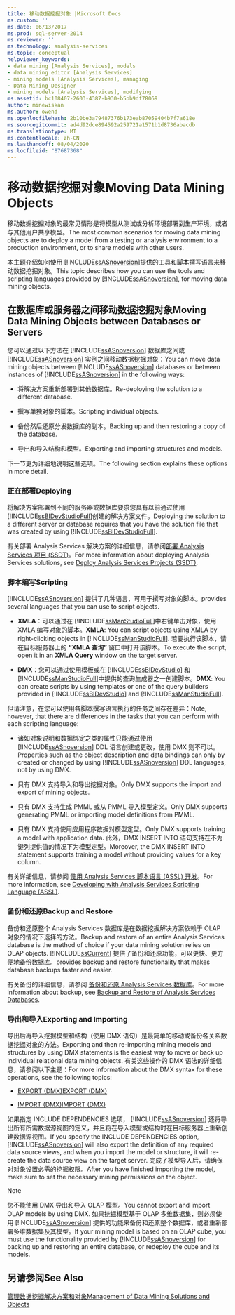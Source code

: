 ```yaml
---
title: 移动数据挖掘对象 |Microsoft Docs
ms.custom: ''
ms.date: 06/13/2017
ms.prod: sql-server-2014
ms.reviewer: ''
ms.technology: analysis-services
ms.topic: conceptual
helpviewer_keywords:
- data mining [Analysis Services], models
- data mining editor [Analysis Services]
- mining models [Analysis Services], managing
- Data Mining Designer
- mining models [Analysis Services], modifying
ms.assetid: bc108407-2603-4387-b930-b5bb9df78069
author: minewiskan
ms.author: owend
ms.openlocfilehash: 2b10be3a79487376b173eab87059404b7f7a618e
ms.sourcegitcommit: ad4d92dce894592a259721a1571b1d8736abacdb
ms.translationtype: MT
ms.contentlocale: zh-CN
ms.lasthandoff: 08/04/2020
ms.locfileid: "87687368"
---
```

# <a name="moving-data-mining-objects"></a><span data-ttu-id="01013-102">移动数据挖掘对象</span><span class="sxs-lookup"><span data-stu-id="01013-102">Moving Data Mining Objects</span></span>
  <span data-ttu-id="01013-103">移动数据挖掘对象的最常见情形是将模型从测试或分析环境部署到生产环境，或者与其他用户共享模型。</span><span class="sxs-lookup"><span data-stu-id="01013-103">The most common scenarios for moving data mining objects are to deploy a model from a testing or analysis environment to a production environment, or to share models with other users.</span></span>  
  
 <span data-ttu-id="01013-104">本主题介绍如何使用 [!INCLUDE[ssASnoversion](../../includes/ssasnoversion-md.md)]提供的工具和脚本撰写语言来移动数据挖掘对象。</span><span class="sxs-lookup"><span data-stu-id="01013-104">This topic describes how you can use the tools and scripting languages provided by [!INCLUDE[ssASnoversion](../../includes/ssasnoversion-md.md)], for moving data mining objects.</span></span>  
  
## <a name="moving-data-mining-objects-between-databases-or-servers"></a><span data-ttu-id="01013-105">在数据库或服务器之间移动数据挖掘对象</span><span class="sxs-lookup"><span data-stu-id="01013-105">Moving Data Mining Objects between Databases or Servers</span></span>  
 <span data-ttu-id="01013-106">您可以通过以下方法在 [!INCLUDE[ssASnoversion](../../includes/ssasnoversion-md.md)] 数据库之间或 [!INCLUDE[ssASnoversion](../../includes/ssasnoversion-md.md)] 实例之间移动数据挖掘对象：</span><span class="sxs-lookup"><span data-stu-id="01013-106">You can move data mining objects between [!INCLUDE[ssASnoversion](../../includes/ssasnoversion-md.md)] databases or between instances of [!INCLUDE[ssASnoversion](../../includes/ssasnoversion-md.md)] in the following ways:</span></span>  
  
-   <span data-ttu-id="01013-107">将解决方案重新部署到其他数据库。</span><span class="sxs-lookup"><span data-stu-id="01013-107">Re-deploying the solution to a different database.</span></span>  
  
-   <span data-ttu-id="01013-108">撰写单独对象的脚本。</span><span class="sxs-lookup"><span data-stu-id="01013-108">Scripting individual objects.</span></span>  
  
-   <span data-ttu-id="01013-109">备份然后还原分发数据库的副本。</span><span class="sxs-lookup"><span data-stu-id="01013-109">Backing up and then restoring a copy of the database.</span></span>  
  
-   <span data-ttu-id="01013-110">导出和导入结构和模型。</span><span class="sxs-lookup"><span data-stu-id="01013-110">Exporting and importing structures and models.</span></span>  
  
 <span data-ttu-id="01013-111">下一节更为详细地说明这些选项。</span><span class="sxs-lookup"><span data-stu-id="01013-111">The following section explains these options in more detail.</span></span>  
  
### <a name="deploying"></a><span data-ttu-id="01013-112">正在部署</span><span class="sxs-lookup"><span data-stu-id="01013-112">Deploying</span></span>  
 <span data-ttu-id="01013-113">将解决方案部署到不同的服务器或数据库要求您具有以前通过使用 [!INCLUDE[ssBIDevStudioFull](../../includes/ssbidevstudiofull-md.md)]创建的解决方案文件。</span><span class="sxs-lookup"><span data-stu-id="01013-113">Deploying the solution to a different server or database requires that you have the solution file that was created by using [!INCLUDE[ssBIDevStudioFull](../../includes/ssbidevstudiofull-md.md)].</span></span>  
  
 <span data-ttu-id="01013-114">有关部署 Analysis Services 解决方案的详细信息，请参阅[部署 Analysis Services 项目 (SSDT)](../multidimensional-models/deploy-analysis-services-projects-ssdt.md)。</span><span class="sxs-lookup"><span data-stu-id="01013-114">For more information about deploying Analysis Services solutions, see [Deploy Analysis Services Projects &#40;SSDT&#41;](../multidimensional-models/deploy-analysis-services-projects-ssdt.md).</span></span>  
  
### <a name="scripting"></a><span data-ttu-id="01013-115">脚本编写</span><span class="sxs-lookup"><span data-stu-id="01013-115">Scripting</span></span>  
 [!INCLUDE[ssASnoversion](../../includes/ssasnoversion-md.md)] <span data-ttu-id="01013-116">提供了几种语言，可用于撰写对象的脚本。</span><span class="sxs-lookup"><span data-stu-id="01013-116">provides several languages that you can use to script objects.</span></span>  
  
-   <span data-ttu-id="01013-117">**XMLA**：可以通过在 [!INCLUDE[ssManStudioFull](../../includes/ssmanstudiofull-md.md)]中右键单击对象，使用 XMLA 编写对象的脚本。</span><span class="sxs-lookup"><span data-stu-id="01013-117">**XMLA**: You can script objects using XMLA by right-clicking objects in [!INCLUDE[ssManStudioFull](../../includes/ssmanstudiofull-md.md)].</span></span> <span data-ttu-id="01013-118">若要执行该脚本，请在目标服务器上的 **“XMLA 查询”** 窗口中打开该脚本。</span><span class="sxs-lookup"><span data-stu-id="01013-118">To execute the script, open it in an **XMLA Query** window on the target server.</span></span>  
  
-   <span data-ttu-id="01013-119">**DMX**：您可以通过使用模板或在 [!INCLUDE[ssBIDevStudio](../../includes/ssbidevstudio-md.md)] 和 [!INCLUDE[ssManStudioFull](../../includes/ssmanstudiofull-md.md)]中提供的查询生成器之一创建脚本。</span><span class="sxs-lookup"><span data-stu-id="01013-119">**DMX**: You can create scripts by using templates or one of the query builders provided in [!INCLUDE[ssBIDevStudio](../../includes/ssbidevstudio-md.md)] and [!INCLUDE[ssManStudioFull](../../includes/ssmanstudiofull-md.md)].</span></span>  
  
 <span data-ttu-id="01013-120">但请注意，在您可以使用各脚本撰写语言执行的任务之间存在差异：</span><span class="sxs-lookup"><span data-stu-id="01013-120">Note, however, that there are differences in the tasks that you can perform with each scripting language:</span></span>  
  
-   <span data-ttu-id="01013-121">诸如对象说明和数据绑定之类的属性只能通过使用 [!INCLUDE[ssASnoversion](../../includes/ssasnoversion-md.md)] DDL 语言创建或更改，使用 DMX 则不可以。</span><span class="sxs-lookup"><span data-stu-id="01013-121">Properties such as the object description and data bindings can only by created or changed by using [!INCLUDE[ssASnoversion](../../includes/ssasnoversion-md.md)] DDL languages, not by using DMX.</span></span>  
  
-   <span data-ttu-id="01013-122">只有 DMX 支持导入和导出挖掘对象。</span><span class="sxs-lookup"><span data-stu-id="01013-122">Only DMX supports the import and export of mining objects.</span></span>  
  
-   <span data-ttu-id="01013-123">只有 DMX 支持生成 PMML 或从 PMML 导入模型定义。</span><span class="sxs-lookup"><span data-stu-id="01013-123">Only DMX supports generating PMML or importing model definitions from PMML.</span></span>  
  
-   <span data-ttu-id="01013-124">只有 DMX 支持使用应用程序数据对模型定型。</span><span class="sxs-lookup"><span data-stu-id="01013-124">Only DMX supports training a model with application data.</span></span> <span data-ttu-id="01013-125">此外，DMX INSERT INTO 语句支持在不为键列提供值的情况下为模型定型。</span><span class="sxs-lookup"><span data-stu-id="01013-125">Moreover, the DMX INSERT INTO statement supports training a model without providing values for a key column.</span></span>  
  
 <span data-ttu-id="01013-126">有关详细信息，请参阅 [使用 Analysis Services 脚本语言 (ASSL) 开发](../multidimensional-models/scripting-language-assl/developing-with-analysis-services-scripting-language-assl.md)。</span><span class="sxs-lookup"><span data-stu-id="01013-126">For more information, see [Developing with Analysis Services Scripting Language &#40;ASSL&#41;](../multidimensional-models/scripting-language-assl/developing-with-analysis-services-scripting-language-assl.md).</span></span>  
  
### <a name="backup-and-restore"></a><span data-ttu-id="01013-127">备份和还原</span><span class="sxs-lookup"><span data-stu-id="01013-127">Backup and Restore</span></span>  
 <span data-ttu-id="01013-128">备份和还原整个 Analysis Services 数据库是在数据挖掘解决方案依赖于 OLAP 对象的情况下选择的方法。</span><span class="sxs-lookup"><span data-stu-id="01013-128">Backup and restore of an entire Analysis Services database is the method of choice if your data mining solution relies on OLAP objects.</span></span> [!INCLUDE[ssCurrent](../../includes/sscurrent-md.md)] <span data-ttu-id="01013-129">提供了备份和还原功能，可以更快、更方便地备份数据库。</span><span class="sxs-lookup"><span data-stu-id="01013-129">provides backup and restore functionality that makes database backups faster and easier.</span></span>  
  
 <span data-ttu-id="01013-130">有关备份的详细信息，请参阅 [备份和还原 Analysis Services 数据库](../multidimensional-models/backup-and-restore-of-analysis-services-databases.md)。</span><span class="sxs-lookup"><span data-stu-id="01013-130">For more information about backup, see [Backup and Restore of Analysis Services Databases](../multidimensional-models/backup-and-restore-of-analysis-services-databases.md).</span></span>  
  
### <a name="exporting-and-importing"></a><span data-ttu-id="01013-131">导出和导入</span><span class="sxs-lookup"><span data-stu-id="01013-131">Exporting and Importing</span></span>  
 <span data-ttu-id="01013-132">导出后再导入挖掘模型和结构（使用 DMX 语句）是最简单的移动或备份各关系数据挖掘对象的方法。</span><span class="sxs-lookup"><span data-stu-id="01013-132">Exporting and then re-importing mining models and structures by using DMX statements is the easiest way to move or back up individual relational data mining objects.</span></span> <span data-ttu-id="01013-133">有关这些操作的 DMX 语法的详细信息，请参阅以下主题：</span><span class="sxs-lookup"><span data-stu-id="01013-133">For more information about the DMX syntax for these operations, see the following topics:</span></span>  
  
-   [<span data-ttu-id="01013-134">EXPORT (DMX)</span><span class="sxs-lookup"><span data-stu-id="01013-134">EXPORT &#40;DMX&#41;</span></span>](/sql/dmx/export-dmx)  
  
-   [<span data-ttu-id="01013-135">IMPORT (DMX)</span><span class="sxs-lookup"><span data-stu-id="01013-135">IMPORT &#40;DMX&#41;</span></span>](/sql/dmx/import-dmx)  
  
 <span data-ttu-id="01013-136">如果指定 INCLUDE DEPENDENCIES 选项， [!INCLUDE[ssASnoversion](../../includes/ssasnoversion-md.md)] 还将导出所有所需数据源视图的定义，并且将在导入模型或结构时在目标服务器上重新创建数据源视图。</span><span class="sxs-lookup"><span data-stu-id="01013-136">If you specify the INCLUDE DEPENDENCIES option, [!INCLUDE[ssASnoversion](../../includes/ssasnoversion-md.md)] will also export the definition of any required data source views, and when you import the model or structure, it will re-create the data source view on the target server.</span></span> <span data-ttu-id="01013-137">完成了模型导入后，请确保对对象设置必需的挖掘权限。</span><span class="sxs-lookup"><span data-stu-id="01013-137">After you have finished importing the model, make sure to set the necessary mining permissions on the object.</span></span>  
  
> [!NOTE]  
>  <span data-ttu-id="01013-138">您不能使用 DMX 导出和导入 OLAP 模型。</span><span class="sxs-lookup"><span data-stu-id="01013-138">You cannot export and import OLAP models by using DMX.</span></span> <span data-ttu-id="01013-139">如果挖掘模型基于 OLAP 多维数据集，则必须使用 [!INCLUDE[ssASnoversion](../../includes/ssasnoversion-md.md)] 提供的功能来备份和还原整个数据库，或者重新部署多维数据集及其模型。</span><span class="sxs-lookup"><span data-stu-id="01013-139">If your mining model is based on an OLAP cube, you must use the functionality provided by [!INCLUDE[ssASnoversion](../../includes/ssasnoversion-md.md)] for backing up and restoring an entire database, or redeploy the cube and its models.</span></span>  
  
## <a name="see-also"></a><span data-ttu-id="01013-140">另请参阅</span><span class="sxs-lookup"><span data-stu-id="01013-140">See Also</span></span>  
 [<span data-ttu-id="01013-141">管理数据挖掘解决方案和对象</span><span class="sxs-lookup"><span data-stu-id="01013-141">Management of Data Mining Solutions and Objects</span></span>](management-of-data-mining-solutions-and-objects.md)  
  
  
